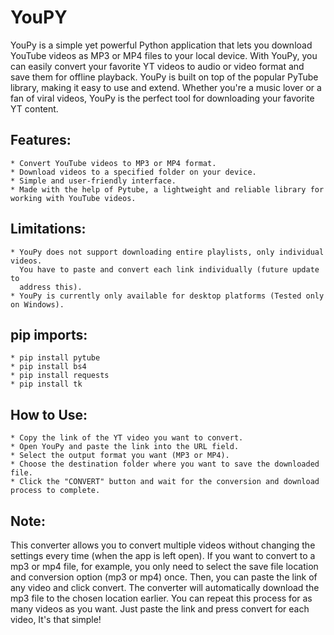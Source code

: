 # **YouPY**
YouPy is a simple yet powerful Python application that lets you download YouTube videos as MP3 or MP4 files to your local device. With YouPy, you can easily convert your favorite YT videos to audio or video format and save them for offline playback. YouPy is built on top of the popular PyTube library, making it easy to use and extend. Whether you're a music lover or a fan of viral videos, YouPy is the perfect tool for downloading your favorite YT content.

## **Features:**
    * Convert YouTube videos to MP3 or MP4 format.
    * Download videos to a specified folder on your device.
    * Simple and user-friendly interface.
    * Made with the help of Pytube, a lightweight and reliable library for working with YouTube videos.

## **Limitations:**
    * YouPy does not support downloading entire playlists, only individual videos. 
      You have to paste and convert each link individually (future update to
      address this).
    * YouPy is currently only available for desktop platforms (Tested only on Windows).
    
## **pip imports:**
    * pip install pytube
    * pip install bs4
    * pip install requests
    * pip install tk

## **How to Use:**
    * Copy the link of the YT video you want to convert.
    * Open YouPy and paste the link into the URL field.
    * Select the output format you want (MP3 or MP4).
    * Choose the destination folder where you want to save the downloaded file.
    * Click the "CONVERT" button and wait for the conversion and download process to complete.

## **Note:**
This converter allows you to convert multiple videos without changing the settings every time (when the app is left open). If you want to convert to a mp3 or mp4 file, for example, you only need to select the save file location and conversion option (mp3 or mp4) once. Then, you can paste the link of any video and click convert. The converter will automatically download the mp3 file to the chosen location earlier. You can repeat this process for as many videos as you want. Just paste the link and press convert for each video, It's that simple!
